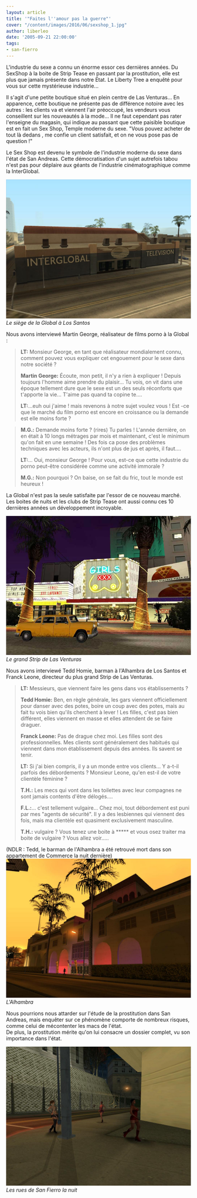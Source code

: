 ```yaml
---
layout: article
title: '"Faites l''amour pas la guerre"'
cover: "/content/images/2016/06/sexshop_1.jpg"
author: liberleo
date: '2005-09-21 22:00:00'
tags:
- san-fierro
---
```


L'industrie du sexe a connu un énorme essor ces dernières années. Du SexShop à la boite de Strip Tease en passant par la prostitution, elle est plus que jamais présente dans notre État. Le Liberty Tree a enquêté pour vous sur cette mystérieuse industrie...

Il s'agit d'une petite boutique situé en plein centre de Las Venturas... En apparence, cette boutique ne présente pas de différence notoire avec les autres : les clients va et viennent l'air préoccupé, les vendeurs vous conseillent sur les nouveautés à la mode... Il ne faut cependant pas rater l'enseigne du magasin, qui indique au passant que cette paisible boutique est en fait un Sex Shop, Temple moderne du sexe. "Vous pouvez acheter de tout là dedans , me confie un client satisfait, et on ne vous pose pas de question !"

Le Sex Shop est devenu le symbole de l'industrie moderne du sexe dans l'état de San Andreas. Cette démocratisation d'un sujet autrefois tabou n'est pas pour déplaire aux géants de l'industrie cinématographique comme la InterGlobal.

![Le siège de la Global à Los Santos](/content/images/2005/01/global01.jpg)
_Le siège de la Global à Los Santos_

Nous avons interviewé Martin George, réalisateur de films porno à la Global :

> **LT:** Monsieur George, en tant que réalisateur mondialement connu, comment pouvez vous expliquer cet engouement pour le sexe dans notre société ?
> 
> **Martin George:** Écoute, mon petit, il n'y a rien à expliquer ! Depuis toujours l'homme aime prendre du plaisir... Tu vois, on vit dans une époque tellement dure que le sexe est un des seuls réconforts que t'apporte la vie... T'aime pas quand ta copine te....
> 
> **LT:**...euh oui j'aime ! mais revenons à notre sujet voulez vous ! Est -ce que le marché du film porno est encore en croissance ou la demande est elle moins forte ?

> **M.G.:** Demande moins forte ? (rires) Tu parles ! L'année dernière, on en était à 10 longs métrages par mois et maintenant, c'est le minimum qu'on fait en une semaine ! Des fois ca pose des problèmes techniques avec les acteurs, ils n'ont plus de jus et après, il faut....
> 
> **LT:**... Oui, monsieur George ! Pour vous, est-ce que cette industrie du porno peut-être considérée comme une activité immorale ?
> 
> **M.G.:** Non pourquoi ? On baise, on se fait du fric, tout le monde est heureux !

La Global n'est pas la seule satisfaite par l'essor de ce nouveau marché. Les boites de nuits et les clubs de Strip Tease ont aussi connu ces 10 dernières années un développement incroyable.

![Le grand Strip de Las Venturas](/content/images/2005/01/strip_01.jpg)
_Le grand Strip de Las Venturas_

Nous avons interviewé Tedd Homie, barman à l'Alhambra de Los Santos et Franck Leone, directeur du plus grand Strip de Las Venturas.

> **LT:** Messieurs, que viennent faire les gens dans vos établissements ?
> 
> **Tedd Homie:** Ben, en règle générale, les gars viennent officiellement pour danser avec des potes, boire un coup avec des potes, mais au fait tu vois bien qu'ils cherchent à lever ! Les filles, c'est pas bien différent, elles viennent en masse et elles attendent de se faire draguer.
> 
> **Franck Leone:** Pas de drague chez moi. Les filles sont des professionnelles. Mes clients sont généralement des habitués qui viennent dans mon établissement depuis des années. Ils savent se tenir.
> 
> **LT:** Si j'ai bien compris, il y a un monde entre vos clients... Y a-t-il parfois des débordements ? Monsieur Leone, qu'en est-il de votre clientèle féminine ?
> 
> **T.H.:** Les mecs qui vont dans les toilettes avec leur compagnes ne sont jamais contents d'être délogés....
> 
> **F.L.:**... c'est tellement vulgaire... Chez moi, tout débordement est puni par mes "agents de sécurité". Il y a des lesbiennes qui viennent des fois, mais ma clientèle est quasiment exclusivement masculine.
> 
> **T.H.:** vulgaire ? Vous tenez une boite à \*\*\*\*\* et vous osez traiter ma boite de vulgaire ? Vous allez voir.....

(NDLR : Tedd, le barman de l'Alhambra a été retrouvé mort dans son appartement de Commerce la nuit dernière)
![L'Alhambra](/content/images/2005/01/boite_01.jpg)
_L'Alhambra_

Nous pourrions nous attarder sur l'étude de la prostitution dans San Andreas, mais enquêter sur ce phénomène comporte de nombreux risques, comme celui de mécontenter les macs de l'état.  
De plus, la prostitution mérite qu'on lui consacre un dossier complet, vu son importance dans l'état.

![Les rues de San Fierro la nuit](/content/images/2005/01/Pimp_01.jpg)
_Les rues de San Fierro la nuit_